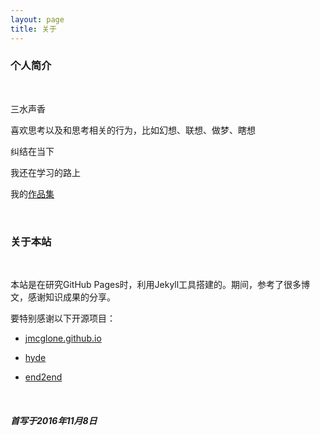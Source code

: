 ```yaml
---
layout: page
title: 关于
---
```


### 个人简介
<br>

三水声香

喜欢思考以及和思考相关的行为，比如幻想、联想、做梦、瞎想

纠结在当下

我还在学习的路上

我的[作品集](http://lu3xiang.top/a-portfolio-site/)


<br>



### 关于本站
<br>


本站是在研究GitHub Pages时，利用Jekyll工具搭建的。期间，参考了很多博文，感谢知识成果的分享。

要特别感谢以下开源项目：


* [jmcglone.github.io](https://github.com/jmcglone/jmcglone.github.io)

* [hyde](https://github.com/poole/hyde)

* [end2end](https://github.com/nandomoreirame/end2end)


<br>


<h5 class="about-time">首写于2016年11月8日</h5>




